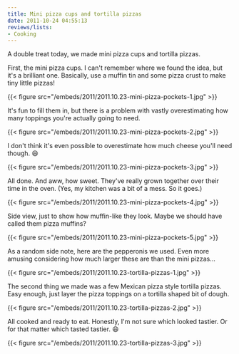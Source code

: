 ```yaml
---
title: Mini pizza cups and tortilla pizzas
date: 2011-10-24 04:55:13
reviews/lists:
- Cooking
---
```

A double treat today, we made mini pizza cups and tortilla pizzas.

<!--more-->

First, the mini pizza cups. I can't remember where we found the idea, but it's a brilliant one. Basically, use a muffin tin and some pizza crust to make tiny little pizzas!

{{< figure src="/embeds/2011/2011.10.23-mini-pizza-pockets-1.jpg" >}}

It's fun to fill them in, but there is a problem with vastly overestimating how many toppings you're actually going to need.

{{< figure src="/embeds/2011/2011.10.23-mini-pizza-pockets-2.jpg" >}}

I don't think it's even possible to overestimate how much cheese you'll need though. :smile:

{{< figure src="/embeds/2011/2011.10.23-mini-pizza-pockets-3.jpg" >}}

All done. And aww, how sweet. They've really grown together over their time in the oven. (Yes, my kitchen was a bit of a mess. So it goes.)

{{< figure src="/embeds/2011/2011.10.23-mini-pizza-pockets-4.jpg" >}}

Side view, just to show how muffin-like they look. Maybe we should have called them pizza muffins?

{{< figure src="/embeds/2011/2011.10.23-mini-pizza-pockets-5.jpg" >}}

As a random side note, here are the pepperonis we used. Even more amusing considering how much larger these are than the mini pizzas...

{{< figure src="/embeds/2011/2011.10.23-tortilla-pizzas-1.jpg" >}}

The second thing we made was a few Mexican pizza style tortilla pizzas. Easy enough, just layer the pizza toppings on a tortilla shaped bit of dough.

{{< figure src="/embeds/2011/2011.10.23-tortilla-pizzas-2.jpg" >}}

All cooked and ready to eat. Honestly, I'm not sure which looked tastier. Or for that matter which tasted tastier. :smile:

{{< figure src="/embeds/2011/2011.10.23-tortilla-pizzas-3.jpg" >}}

&nbsp;
